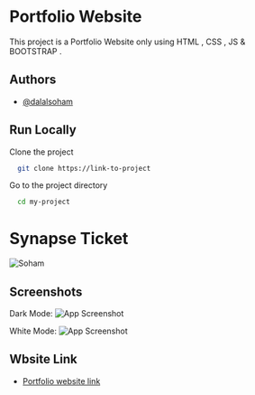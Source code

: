
# Portfolio Website

This project is a Portfolio Website only using HTML , CSS , JS & BOOTSTRAP . 


## Authors

- [@dalalsoham](https://github.com/dalalsoham)


## Run Locally

Clone the project

```bash
  git clone https://link-to-project
```

Go to the project directory

```bash
  cd my-project
```

# Synapse Ticket
![Soham](https://user-images.githubusercontent.com/82677314/210196678-56326b93-2705-45e6-9832-76738ac16181.png)


## Screenshots
Dark Mode:
![App Screenshot](https://i.postimg.cc/9fdLjkdf/Screenshot-2023-01-01-182245.png)

White Mode:
![App Screenshot](https://i.postimg.cc/vTV1pJnq/Screenshot-2023-01-01-182332.png)


## Wbsite Link
- [Portfolio website link](https://dalalsoham.github.io/PORTFOLIO-SOHAM_DALAL.github.io/)
